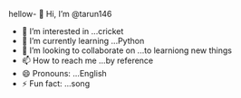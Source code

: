 hellow- 👋 Hi, I’m @tarun146
- 👀 I’m interested in ...cricket
- 🌱 I’m currently learning ...Python
- 💞️ I’m looking to collaborate on ...to learniong new things
- 📫 How to reach me ...by reference
- 😄 Pronouns: ...English
- ⚡ Fun fact: ...song

<!---
tarun146/tarun146 is a ✨ special ✨ repository because its `README.md` (this file) appears on your GitHub profile.
You can click the Preview link to take a look at your changes.
--->
